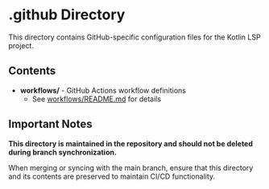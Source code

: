 # .github Directory

This directory contains GitHub-specific configuration files for the Kotlin LSP project.

## Contents

- **workflows/** - GitHub Actions workflow definitions
  - See [workflows/README.md](workflows/README.md) for details

## Important Notes

**This directory is maintained in the repository and should not be deleted during branch synchronization.**

When merging or syncing with the main branch, ensure that this directory and its contents are preserved to maintain CI/CD functionality.
